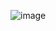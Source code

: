 ![image](https://user-images.githubusercontent.com/65971481/161304894-6f03fdae-b581-453f-9540-ec73347791d2.png)
